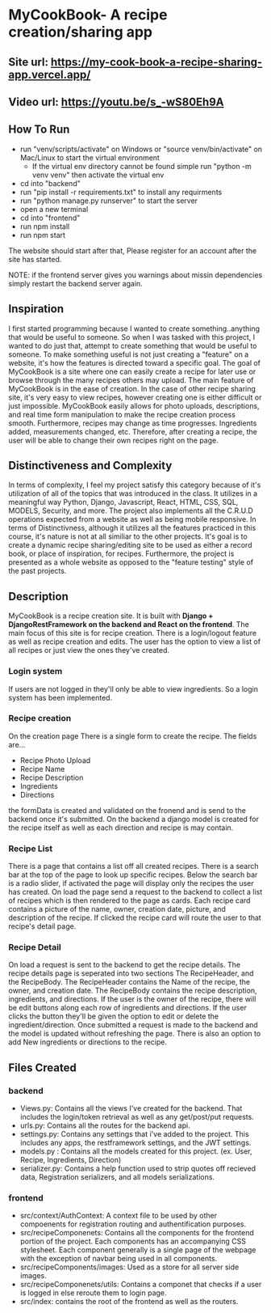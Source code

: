 # MyCookBook- A recipe creation/sharing app

## Site url: https://my-cook-book-a-recipe-sharing-app.vercel.app/
## Video url: https://youtu.be/s_-wS80Eh9A

## How To Run 
- run "venv/scripts/activate" on Windows or "source venv/bin/activate" on Mac/Linux to start the virtual environment
    - If the virtual env directory cannot be found simple run "python -m venv venv" then activate the virtual env
- cd into "backend"
- run "pip install -r requirements.txt" to install any requirments
- run "python manage.py runserver" to start the server
- open a new terminal
- cd into "frontend"
- run npm install
- run npm start

The website should start after that, Please register for an account after the site has started.

NOTE: if the frontend server gives you warnings about missin dependencies simply restart the backend server again.   

## Inspiration
I first started programming because I wanted to create something..anything that would be useful to someone. So when I was tasked with this project, I wanted to do just that, attempt to create something that would be useful to someone. To make something useful is not just creating a "feature" on a website, it's how the features is directed toward a specific goal. The goal of MyCookBook is a site where one can easily create a recipe for later use or browse through the many recipes others may upload.
The main feature of MyCookBook is in the ease of creation. In the case of other recipe sharing site, it's very easy to view recipes, however creating one is either difficult or just impossible. MyCookBook easily allows for photo uploads, descriptions, and real time form manipulation to make the recipe creation process smooth.
Furthermore, recipes may change as time progresses. Ingredients added, measurements changed, etc. Therefore, after creating a recipe, the user will be able to change their own recipes right on the page.

## Distinctiveness and Complexity
In terms of complexity, I feel my project satisfy this category because of it's utilization of all of the topics that was introduced in the class. It utilizes in a meaningful way Python, Django, Javascript, React, HTML, CSS, SQL, MODELS, Security, and more. The project also implements all the C.R.U.D operations expected from a website as well as being mobile responsive.
In terms of Distinctivness, although it utilizes all the features practiced in this course, it's nature is not at all similiar to the other projects. It's goal is to create a dynamic recipe sharing/editing site to be used as either a record book, or place of inspiration, for recipes. Furthermore, the project is presented as a whole website as opposed to the "feature testing" style of the past projects. 


## Description
MyCookBook is a recipe creation site. It is built with **Django + DjangoRestFramework on the backend and React on the frontend**. 
The main focus of this site is for recipe creation. There is a login/logout feature as well as recipe creation and edits. The user has the option to view a list of all recipes or just view the ones they've created.  

### Login system
If users are not logged in they'll only be able to view ingredients. So a login system has been implemented. 

### Recipe creation
On the creation page There is a single form to create the recipe.
The fields are...
- Recipe Photo Upload
- Recipe Name
- Recipe Description
- Ingredients 
- Directions

the formData is created and validated on the fronend and is send to the backend once it's submitted. On the backend a django model is created for the recipe itself as well as each direction and recipe is may contain. 

### Recipe List
There is a page that contains a list off all created recipes. There is a search bar at the top of the page to look up specific recipes. Below the search bar is a radio slider, if activated the page will display only the recipes the user has created. On load the page send a request to the backend to collect a list of recipes which is then rendered to the page as cards. Each recipe card contains a picture of the name, owner, creation date, picture, and description of the recipe. If clicked the recipe card will route the user to that recipe's detail page. 

### Recipe Detail
On load a request is sent to the backend to get the recipe details.
The recipe details page is seperated into two sections The RecipeHeader, and the RecipeBody. 
The RecipeHeader contains the Name of the recipe, the owner, and creation date. 
The RecipeBody contains the recipe description, ingredients, and directions. If the user is the owner of the recipe, there will be edit buttons along each row of ingredients and directions. If the user clicks the button they'll be given the option to edit or delete the ingredient/direction. Once submitted a request is made to the backend and the model is updated without refreshing the page. There is also an option to add New ingredients or directions to the recipe. 


## Files Created

### backend 

- Views.py: Contains all the views I've created for the backend. That includes the login/token retrieval as well as any get/post/put requests. 
- urls.py: Contains all the routes for the backend api. 
- settings.py: Contains any settings that i've added to the project. This includes any apps, the restframework settings, and the JWT settings. 
- models.py : Contains all the models created for this project. (ex. User, Recipe, Ingredients, Direction)
- serializer.py: Contains a help function used to strip quotes off recieved data, Registration serializers, and all models serializations. 

### frontend
- src/context/AuthContext: A context file to be used by other compoenents for registration routing and authentification purposes.   
- src/recipeComponenets: Contains all the components for the frontend portion of the project. Each components has an accompanying CSS stylesheet. Each component generally is a single page of the webpage with the exception of navbar being used in all components.
- src/recipeComponents/images: Used as a store for all server side images. 
- src/recipeComponenets/utils: Contains a componet that checks if a user is logged in else reroute them to login page.
- src/index: contains the root of the frontend as well as the routers.






